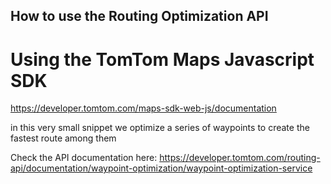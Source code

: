 ## How to use the Routing Optimization API
# Using the TomTom Maps Javascript SDK

https://developer.tomtom.com/maps-sdk-web-js/documentation

in this very small snippet we optimize a series of waypoints to create the fastest route among them

Check the API documentation here: https://developer.tomtom.com/routing-api/documentation/waypoint-optimization/waypoint-optimization-service
